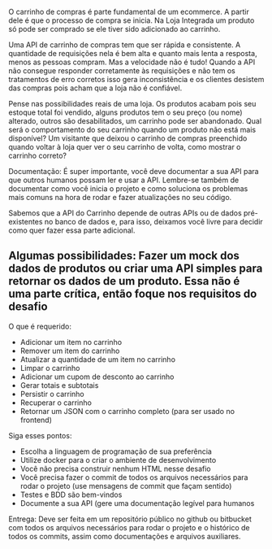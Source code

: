 O carrinho de compras é parte fundamental de um ecommerce. A partir dele é que o processo de compra se inicia. Na Loja Integrada um produto só pode ser comprado se ele tiver sido adicionado ao carrinho.

Uma API de carrinho de compras tem que ser rápida e consistente. A quantidade de requisições nela é bem alta e quanto mais lenta a resposta, menos as pessoas compram. Mas a velocidade não é tudo! Quando a API não consegue responder corretamente às requisições e não tem os tratamentos de erro corretos isso gera inconsistência e os clientes desistem das compras pois acham que a loja não é confiável.

Pense nas possibilidades reais de uma loja. Os produtos acabam pois seu estoque total foi vendido, alguns produtos tem o seu preço (ou nome) alterado, outros são desabilitados, um carrinho pode ser abandonado. Qual será o comportamento do seu carrinho quando um produto não está mais disponível? Um visitante que deixou o carrinho de compras preenchido quando voltar à loja quer ver o seu carrinho de volta, como mostrar o carrinho correto?

Documentação: É super importante, você deve documentar a sua API para que outros humanos possam ler e usar a API. Lembre-se também de documentar como você inicia o projeto e como soluciona os problemas mais comuns na hora de rodar e fazer atualizações no seu código.

Sabemos que a API do Carrinho depende de outras APIs ou de dados pré-existentes no banco de dados e, para isso, deixamos você livre para decidir como quer fazer essa parte adicional.

## Algumas possibilidades: Fazer um mock dos dados de produtos ou criar uma API simples para retornar os dados de um produto. Essa não é uma parte crítica, então foque nos requisitos do desafio

O que é requerido:

-   Adicionar um item no carrinho
-   Remover um item do carrinho
-   Atualizar a quantidade de um item no carrinho
-   Limpar o carrinho
-   Adicionar um cupom de desconto ao carrinho
-   Gerar totais e subtotais
-   Persistir o carrinho
-   Recuperar o carrinho
-   Retornar um JSON com o carrinho completo (para ser usado no frontend)

Siga esses pontos:

-   Escolha a linguagem de programação de sua preferência
-   Utilize docker para o criar o ambiente de desenvolvimento
-   Você não precisa construir nenhum HTML nesse desafio
-   Você precisa fazer o commit de todos os arquivos necessários para rodar o projeto (use mensagens de commit que façam sentido)
-   Testes e BDD são bem-vindos
-   Documente a sua API (gere uma documentação legível para humanos

Entrega: Deve ser feita em um repositório público no github ou bitbucket com todos os arquivos necessários para rodar o projeto e o histórico de todos os commits, assim como documentações e arquivos auxiliares.
